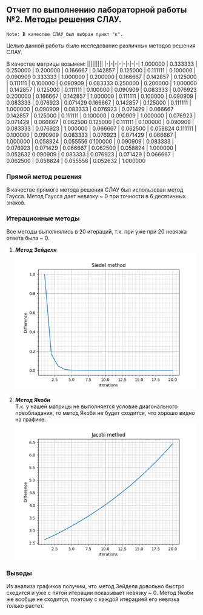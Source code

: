 ## Отчет по выполнению лабораторной работы №2. Методы решения СЛАУ.
    Note: В качестве СЛАУ был выбран пункт "к".

Целью данной работы было исследование различных методов решения СЛАУ. 

В качестве матрицы возьмем:
|||||||||
|-|-|-|-|-|-|-|-|
1.000000 | 0.333333 | 0.250000 | 0.200000 | 0.166667 | 0.142857 | 0.125000 | 0.111111 | 0.100000 | 0.090909 
0.333333 | 1.000000 | 0.200000 | 0.166667 | 0.142857 | 0.125000 | 0.111111 | 0.100000 | 0.090909 | 0.083333 
0.250000 | 0.200000 | 1.000000 | 0.142857 | 0.125000 | 0.111111 | 0.100000 | 0.090909 | 0.083333 | 0.076923 
0.200000 | 0.166667 | 0.142857 | 1.000000 | 0.111111 | 0.100000 | 0.090909 | 0.083333 | 0.076923 | 0.071429 
0.166667 | 0.142857 | 0.125000 | 0.111111 | 1.000000 | 0.090909 | 0.083333 | 0.076923 | 0.071429 | 0.066667 
0.142857 | 0.125000 | 0.111111 | 0.100000 | 0.090909 | 1.000000 | 0.076923 | 0.071429 | 0.066667 | 0.062500 
0.125000 | 0.111111 | 0.100000 | 0.090909 | 0.083333 | 0.076923 | 1.000000 | 0.066667 | 0.062500 | 0.058824 
0.111111 | 0.100000 | 0.090909 | 0.083333 | 0.076923 | 0.071429 | 0.066667 | 1.000000 | 0.058824 | 0.055556 
0.100000 | 0.090909 | 0.083333 | 0.076923 | 0.071429 | 0.066667 | 0.062500 | 0.058824 | 1.000000 | 0.052632 
0.090909 | 0.083333 | 0.076923 | 0.071429 | 0.066667 | 0.062500 | 0.058824 | 0.055556 | 0.052632 | 1.000000

### Прямой метод решения

В качестве прямого метода решения СЛАУ был использован метод Гаусса. Метод Гаусса дает невязку ~ 0 при точности в 6 десятичных знаков.

### Итерационные методы

Все методы выполнялись в 20 итераций, т.к. при уже при 20 невязка ответа была ~ 0.

1) ***Метод Зейделя*** \
![](images/Siedel.png)



2) ***Метод Якоби*** \
Т.к. у нашей матрицы не выполняется условие диагонального преобладания, то метод Якоби не будет сходится, что хорошо видно на графике. \
![](images/Jacobi.png)

### Выводы

Из анализа графиков получим, что метод Зейделя довольно быстро сходится и уже с пятой итерации показывает невязку ~ 0. Метод Якоби же вообще не сходится, поэтому с каждой итерацией его невязка только растет.